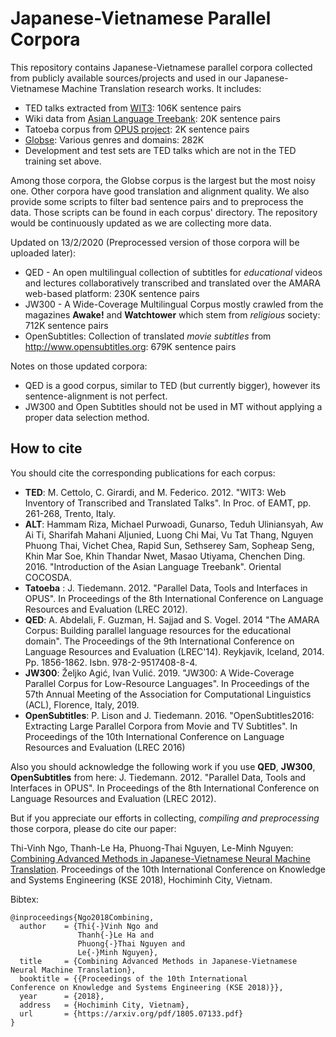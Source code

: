 # Japanese-Vietnamese Parallel Corpora
This repository contains Japanese-Vietnamese parallel corpora collected from publicly available sources/projects and used in our Japanese-Vietnamese Machine Translation research works. It includes:

*  TED talks extracted from [WIT3](https://wit3.fbk.eu/mono.php?release=XML_releases&tinfo=cleanedhtml_ted): 106K sentence pairs
*  Wiki data from [Asian Language Treebank](http://www2.nict.go.jp/astrec-att/member/mutiyama/ALT/): 20K sentence pairs
*  Tatoeba corpus from [OPUS project](http://opus.nlpl.eu/Tatoeba.php): 2K sentence pairs
*  [Globse](https://glosbe.com/): Various genres and domains: 282K
*  Development and test sets are TED talks which are not in the TED training set above.

Among those corpora, the Globse corpus is the largest but the most noisy one. Other corpora have good translation and alignment quality. We also provide some scripts to filter bad sentence pairs and to preprocess the data. Those scripts can be found in each corpus' directory. The repository would be continuously updated as we are collecting more data.

Updated on 13/2/2020 (Preprocessed version of those corpora will be uploaded later):
*  QED - An open multilingual collection of subtitles for *educational* videos and lectures collaboratively transcribed and translated over the AMARA web-based platform: 230K sentence pairs
*  JW300 - A Wide-Coverage Multilingual Corpus mostly crawled from the magazines **Awake!** and **Watchtower** which stem from *religious* society: 712K sentence pairs
*  OpenSubtitles: Collection of translated *movie subtitles* from http://www.opensubtitles.org: 679K sentence pairs

Notes on those updated corpora:
*  QED is a good corpus, similar to TED (but currently bigger), however its sentence-alignment is not perfect.
*  JW300 and Open Subtitles should not be used in MT without applying a proper data selection method.


## How to cite

You should cite the corresponding publications for each corpus:
*  **TED**: M. Cettolo, C. Girardi, and M. Federico. 2012. "WIT3: Web Inventory of Transcribed and Translated Talks". In Proc. of EAMT, pp. 261-268, Trento, Italy.
*  **ALT**: Hammam Riza, Michael Purwoadi, Gunarso, Teduh Uliniansyah, Aw Ai Ti, Sharifah Mahani Aljunied, Luong Chi Mai, Vu Tat Thang, Nguyen Phuong Thai, Vichet Chea, Rapid Sun, Sethserey Sam, Sopheap Seng, Khin Mar Soe, Khin Thandar Nwet, Masao Utiyama, Chenchen Ding. 2016. "Introduction of the Asian Language Treebank". Oriental COCOSDA.
*  **Tatoeba** : J. Tiedemann. 2012. "Parallel Data, Tools and Interfaces in OPUS". In Proceedings of the 8th International Conference on Language Resources and Evaluation (LREC 2012).
*  **QED**: A. Abdelali, F. Guzman, H. Sajjad and S. Vogel. 2014 "The AMARA Corpus: Building parallel language resources for the educational domain". The Proceedings of the 9th International Conference on Language Resources and Evaluation (LREC'14). Reykjavik, Iceland, 2014. Pp. 1856-1862. Isbn. 978-2-9517408-8-4. 
*  **JW300**: Željko Agić, Ivan Vulić. 2019. "JW300: A Wide-Coverage Parallel Corpus for Low-Resource Languages". In Proceedings of the 57th Annual Meeting of the Association for Computational Linguistics (ACL), Florence, Italy, 2019. 
*  **OpenSubtitles**: P. Lison and J. Tiedemann. 2016. "OpenSubtitles2016: Extracting Large Parallel Corpora from Movie and TV Subtitles". In Proceedings of the 10th International Conference on Language Resources and Evaluation (LREC 2016)


Also you should acknowledge the following work if you use **QED**, **JW300**, **OpenSubtitles** from here: J. Tiedemann. 2012. "Parallel Data, Tools and Interfaces in OPUS". In Proceedings of the 8th International Conference on Language Resources and Evaluation (LREC 2012).

But if you appreciate our efforts in collecting, *compiling and preprocessing* those corpora, please do cite our paper:

Thi-Vinh Ngo, Thanh-Le Ha, Phuong-Thai Nguyen, Le-Minh Nguyen: [Combining Advanced Methods in Japanese-Vietnamese Neural Machine Translation](https://arxiv.org/pdf/1805.07133.pdf). Proceedings of the 10th International Conference on Knowledge and Systems Engineering (KSE 2018), Hochiminh City, Vietnam.

Bibtex:
```
@inproceedings{Ngo2018Combining,
  author    = {Thi{-}Vinh Ngo and
               Thanh{-}Le Ha and
               Phuong{-}Thai Nguyen and
               Le{-}Minh Nguyen},
  title     = {Combining Advanced Methods in Japanese-Vietnamese Neural Machine Translation},
  booktitle = {{Proceedings of the 10th International
Conference on Knowledge and Systems Engineering (KSE 2018)}},
  year      = {2018},
  address   = {Hochiminh City, Vietnam},
  url       = {https://arxiv.org/pdf/1805.07133.pdf}
}
```
